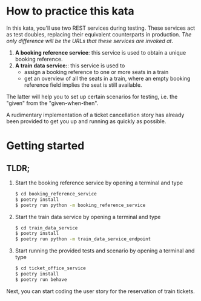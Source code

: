 # How to practice this kata

In this kata, you'll use two REST services during testing. 
These services act as test doubles, replacing their equivalent counterparts in production.
_The only difference will be the URLs that these services are invoked at_.

1. **A booking reference service**: 
   this service is used to obtain a unique booking reference.
2. **A train data service:**:
   this service is used to
   - assign a booking reference to one or more seats in a train
   - get an overview of all the seats in a train, where an empty booking reference
     field implies the seat is still available.

The latter will help you to set up certain scenarios for testing,
i.e. the "given" from the "given-when-then".

A rudimentary implementation of a ticket cancellation story has already 
been provided to get you up and running as quickly as possible.

# Getting started

## TLDR;

1. Start the booking reference service by opening a terminal and type
   ```bash
   $ cd booking_reference_service
   $ poetry install
   $ poetry run python -m booking_reference_service
   ```

2. Start the train data service by opening a terminal and type
   ```bash
   $ cd train_data_service
   $ poetry install
   $ poetry run python -m train_data_service_endpoint
   ```

3. Start running the provided tests and scenario by opening a terminal and type
   ```bash
   $ cd ticket_office_service
   $ poetry install
   $ poetry run behave
   ```
   
Next, you can start coding the user story for the reservation of train tickets.
